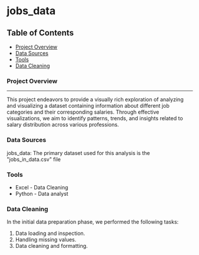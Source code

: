 # jobs_data

## Table of Contents

- [Project Overview](#project-overview)
- [Data Sources](#data-sources)
- [Tools](#tools)
- [Data Cleaning](#data_cleaning)


### Project Overview
---

This project endeavors to provide a visually rich exploration of analyzing and visualizing a dataset containing information about different job categories and their corresponding salaries. Through effective visualizations, we aim to identify patterns, trends, and insights related to salary distribution across various professions.


### Data Sources

jobs_data: The primary dataset used for this analysis is the "jobs_in_data.csv" file

### Tools

  - Excel - Data Cleaning
  - Python - Data analyst

### Data Cleaning

In the initial data preparation phase, we performed the following tasks:
1. Data loading and inspection.
2. Handling missing values.
3. Data cleaning and formatting.
   
